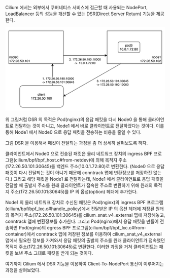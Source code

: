 Cilium 에서는 외부에서 쿠버네티스 서비스에 접근할 때 사용되는 NodePort, LoadBalancer 등의 성능을 개선할 수 있는 DSR(Direct Server Return) 기능을 제공한다.

![cilium.dsr](./cilium-dsr.png)

위 그림처럼 DSR 의 목적은 Pod(nginx)의 응답 패킷을 다시 Node0 을 통해 클라이언트로 전달하는 것이 아니고, Node1 에서 바로 클라이언트로 전달하겠다는 것이다.
이를 통해 Node1 에서 Node0 으로 응답 패킷을 전송하는 비용을 줄일 수 있다.

그럼 DSR 을 이용해서 패킷이 전달되는 과정을 좀 더 상세히 살펴보도록 하자.

클라이언트에서 Node0 으로 전송된 패킷은 물리 네트워크 장치의 ingress BPF 프로그램(cilium/bpf/bpf_host.c#from-netdev)에 의해 목적지 주소(172.26.50.101:30645)를 백엔드 주소(10.0.1.72:80)로 변환한다.
(Node0 으로 응답 패킷이 다시 전달되는 것이 아니기 때문에 conntrack 맵에 변환정보를 저장하진 않는다.)
그리고 해당 패킷을 Node1 로 전달하는데, Node1 에서 클라이언트로 응답 패킷을 전달할 때 출발지 주소를 원래 클라이언트가 접속한 주소로 변환하기 위해 원래의 목적지 주소(172.26.50.101:30645)를 IP 의 옵셥(option) 헤더에 추가한다.

Node1 의 물리 네트워크 장치로 수신된 패킷은 Pod(nginx)의 ingress BPF 프로그램(cilium/bpf/bpf_lxc.c#handle_policy)에서 전달받은 IP 의 옵션 헤더에 저장된 원래의 목적지 주소(172.26.50.101:30645)를 cilium_snat_v4_external 맵에 저장해놓고, conntrack 맵에 변환정보를 추가한다.
그리고 Pod(nginx)에서 응답 패킷을 만들어 전송하면 Pod(nginx)의 egress BPF 프로그램(cilium/bpf/bpf_lxc.c#from-container)에서 conntrack 맵에 저장된 정보를 이용하여 cilium_snat_v4_external 맵에서 필요한 정보를 가져와서 응답 패킷의 출발지 주소를 원래 클라이언트가 접속했던 목적지 주소(172.26.50.101:30645)로 변환한다. 이러한 과정을 거쳐 클라이언트는 패킷을 보낸 주소 그대로 패킷을 받게 되는 것이다.

여기까지 Cilium 에서 DSR 기능을 이용하여 Client-To-NodePort 통신이 이루어지는 과정을 살펴보았다.

